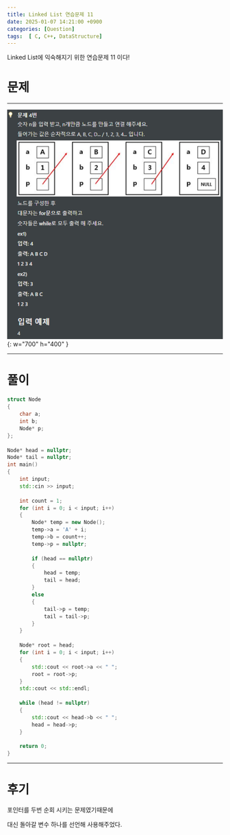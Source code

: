 ```yaml
---
title: Linked List 연습문제 11
date: 2025-01-07 14:21:00 +0900
categories: [Question]  
tags:  [ C, C++, DataStructure]
---
```


Linked List에 익숙해지기 위한 연습문제 11 이다!

# 문제   
---------------------------------------

![Desktop View](/assets/img/LinkedList11.png){: w="700" h="400" }
    
---------------------------------------

# 풀이

```c++
struct Node
{
	char a;
	int b;
	Node* p;
};

Node* head = nullptr;
Node* tail = nullptr;
int main()
{
    int input;
    std::cin >> input;
    
    int count = 1;
    for (int i = 0; i < input; i++)
    {
        Node* temp = new Node();
        temp->a = 'A' + i;
        temp->b = count++;
        temp->p = nullptr;
        
        if (head == nullptr)
        {
            head = temp;
            tail = head;
        }
        else
        {
            tail->p = temp;
            tail = tail->p;
        }
    }
    
    Node* root = head;
    for (int i = 0; i < input; i++)
    {
        std::cout << root->a << " ";
        root = root->p;
    }
    std::cout << std::endl;
    
    while (head != nullptr)
    {
        std::cout << head->b << " ";
        head = head->p;
    }
    
    return 0;
}
```

---------------------------------------

# 후기

포인터를 두번 순회 시키는 문제였기때문에

대신 돌아갈 변수 하나를 선언해 사용해주었다.
